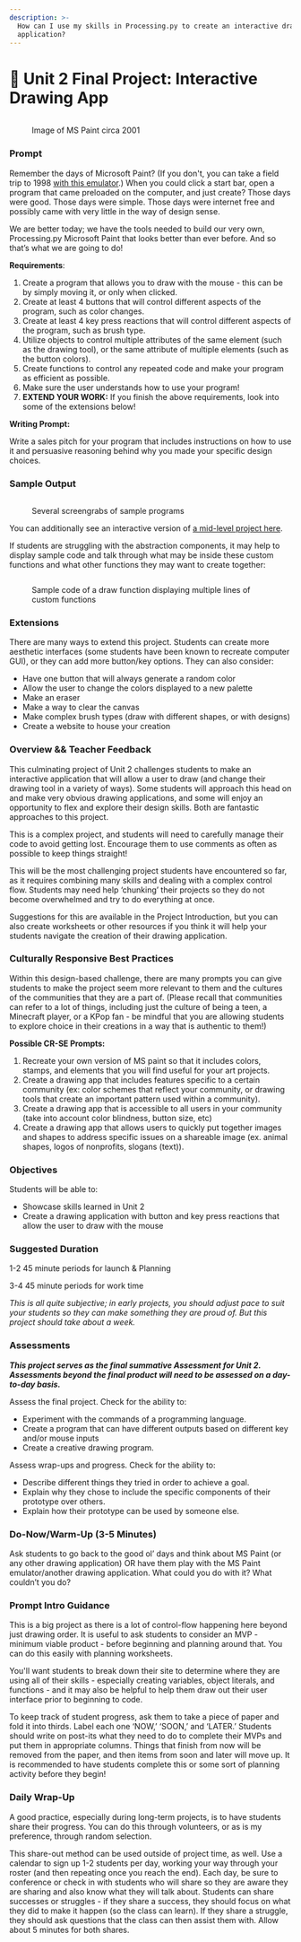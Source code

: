 ```yaml
---
description: >-
  How can I use my skills in Processing.py to create an interactive drawing
  application?
---
```


# 🎨 Unit 2 Final Project: Interactive Drawing App

<figure><img src="../.gitbook/assets/image (2) (4).png" alt=""><figcaption><p>Image of MS Paint circa 2001</p></figcaption></figure>

### Prompt

Remember the days of Microsoft Paint? (If you don't, you can take a field trip to 1998 [with this emulator](broken-reference).) When you could click a start bar, open a program that came preloaded on the computer, and just create? Those days were good. Those days were simple. Those days were internet free and possibly came with very little in the way of design sense.

We are better today; we have the tools needed to build our very own, Processing.py Microsoft Paint that looks better than ever before. And so that’s what we are going to do!

**Requirements**:

1. Create a program that allows you to draw with the mouse - this can be by simply moving it, or only when clicked.
2. Create at least 4 buttons that will control different aspects of the program, such as color changes.&#x20;
3. Create at least 4 key press reactions that will control different aspects of the program, such as brush type.&#x20;
4. Utilize objects to control multiple attributes of the same element (such as the drawing tool), or the same attribute of multiple elements (such as the button colors).
5. Create functions to control any repeated code and make your program as efficient as possible.
6. Make sure the user understands how to use your program!
7. **EXTEND YOUR WORK:** If you finish the above requirements, look into some of the extensions below!

**Writing Prompt:**

Write a sales pitch for your program that includes instructions on how to use it and persuasive reasoning behind why you made your specific design choices.

### Sample Output

<figure><img src="../.gitbook/assets/image (1) (2).png" alt=""><figcaption><p>Several screengrabs of sample programs</p></figcaption></figure>

You can additionally see an interactive version of [a mid-level project here](https://trinket.io/library/trinkets/90f5a41513).

If students are struggling with the abstraction components, it may help to display sample code and talk through what may be inside these custom functions and what other functions they may want to create together:

<figure><img src="../.gitbook/assets/Screen Shot 2023-01-19 at 12.56.44 PM.png" alt=""><figcaption><p>Sample code of a draw function displaying multiple lines of custom functions</p></figcaption></figure>

### Extensions

There are many ways to extend this project. Students can create more aesthetic interfaces (some students have been known to recreate computer GUI), or they can add more button/key options. They can also consider:

* Have one button that will always generate a random color
* Allow the user to change the colors displayed to a new palette
* Make an eraser
* Make a way to clear the canvas
* Make complex brush types (draw with different shapes, or with designs)
* Create a website to house your creation

###

### Overview && Teacher Feedback

This culminating project of Unit 2 challenges students to make an interactive application that will allow a user to draw (and change their drawing tool in a variety of ways). Some students will approach this head on and make very obvious drawing applications, and some will enjoy an opportunity to flex and explore their design skills. Both are fantastic approaches to this project.

This is a complex project, and students will need to carefully manage their code to avoid getting lost. Encourage them to use comments as often as possible to keep things straight!

This will be the most challenging project students have encountered so far, as it requires combining many skills and dealing with a complex control flow. Students may need help ‘chunking’ their projects so they do not become overwhelmed and try to do everything at once.

Suggestions for this are available in the Project Introduction, but you can also create worksheets or other resources if you think it will help your students navigate the creation of their drawing application.

### Culturally Responsive Best Practices

Within this design-based challenge, there are many prompts you can give students to make the project seem more relevant to them and the cultures of the communities that they are a part of. (Please recall that communities can refer to a lot of things, including just the culture of being a teen, a Minecraft player, or a KPop fan - be mindful that you are allowing students to explore choice in their creations in a way that is authentic to them!)

**Possible CR-SE Prompts:**

1. Recreate your own version of MS paint so that it includes colors, stamps, and elements that you will find useful for your art projects.
2. Create a drawing app that includes features specific to a certain community (ex: color schemes that reflect your community, or drawing tools that create an important pattern used within a community).
3. Create a drawing app that is accessible to all users in your community (take into account color blindness, button size, etc)
4. Create a drawing app that allows users to quickly put together images and shapes to address specific issues on a shareable image (ex. animal shapes, logos of nonprofits, slogans (text)).

### Objectives

Students will be able to:

* Showcase skills learned in Unit 2&#x20;
* Create a drawing application with button and key press reactions that allow the user to draw with the mouse

### Suggested Duration

1-2 45 minute periods for launch & Planning&#x20;

3-4 45 minute periods for work time

_This is all quite subjective; in early projects, you should adjust pace to suit your students so they can make something they are proud of. But this project should take about a week._

### Assessments

_**This project serves as the final summative Assessment for Unit 2. Assessments beyond the final product will need to be assessed on a day-to-day basis.**_&#x20;

Assess the final project. Check for the ability to:

* Experiment with the commands of a programming language.&#x20;
* Create a program that can have different outputs based on different key and/or mouse inputs&#x20;
* Create a creative drawing program.

Assess wrap-ups and progress. Check for the ability to:

* Describe different things they tried in order to achieve a goal.&#x20;
* Explain why they chose to include the specific components of their prototype over others.&#x20;
* Explain how their prototype can be used by someone else.

### Do-Now/Warm-Up (3-5 Minutes)

Ask students to go back to the good ol’ days and think about MS Paint (or any other drawing application) OR have them play with the MS Paint emulator/another drawing application. What could you do with it? What couldn’t you do?

### Prompt Intro Guidance

This is a big project as there is a lot of control-flow happening here beyond just drawing order. It is useful to ask students to consider an MVP - minimum viable product - before beginning and planning around that. You can do this easily with planning worksheets.&#x20;

You'll want students to break down their site to determine where they are using all of their skills - especially creating variables, object literals, and functions - and it may also be helpful to help them draw out their user interface prior to beginning to code.

To keep track of student progress, ask them to take a piece of paper and fold it into thirds. Label each one ‘NOW,’ ‘SOON,’ and ‘LATER.’ Students should write on post-its what they need to do to complete their MVPs and put them in appropriate columns. Things that finish from now will be removed from the paper, and then items from soon and later will move up. It is recommended to have students complete this or some sort of planning activity before they begin!

### Daily Wrap-Up

A good practice, especially during long-term projects, is to have students share their progress. You can do this through volunteers, or as is my preference, through random selection.&#x20;

This share-out method can be used outside of project time, as well. Use a calendar to sign up 1-2 students per day, working your way through your roster (and then repeating once you reach the end). Each day, be sure to conference or check in with students who will share so they are aware they are sharing and also know what they will talk about. Students can share successes or struggles - if they share a success, they should focus on what they did to make it happen (so the class can learn). If they share a struggle, they should ask questions that the class can then assist them with. Allow about 5 minutes for both shares.

